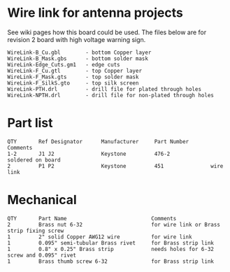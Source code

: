 
Wire link for antenna projects
==============================

See wiki pages how this board could be used. The files below are for revision 2 board with high voltage warning sign.

```ascii
WireLink-B_Cu.gbl        - bottom Copper layer
WireLink-B_Mask.gbs      - bottom solder mask
WireLink-Edge_Cuts.gm1   - edge cuts
WireLink-F_Cu.gtl        - top Copper layer
WireLink-F_Mask.gts      - top solder mask
WireLink-F_SilkS.gto     - top silk screen
WireLink-PTH.drl         - drill file for plated through holes
WireLink-NPTH.drl        - drill file for non-plated through holes
```


Part list
=========

```ascii
QTY       Ref Designator      Manufacturer     Part Number       Comments
1-2       J1 J2               Keystone         476-2             soldered on board
2         P1 P2               Keystone         451               wire link
```

Mechanical
==========

```ascii
QTY       Part Name                           Comments
2         Brass nut 6-32                      for wire link or Brass strip fixing screw
1         2" solid Copper AWG12 wire          for wire link
1         0.095" semi-tubular Brass rivet     for Brass strip link
1         0.8" x 0.25" Brass strip            needs holes for 6-32 screw and 0.095" rivet
1         Brass thumb screw 6-32              for Brass strip link
```
          